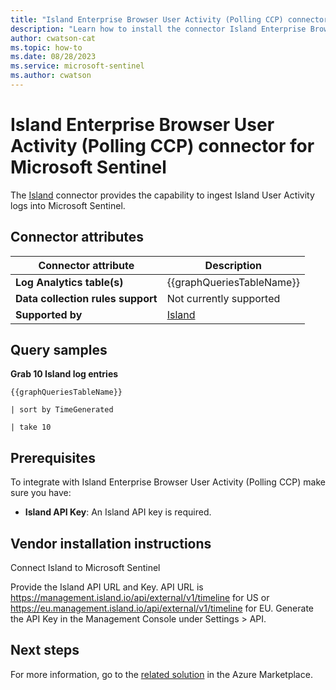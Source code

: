 ```yaml
---
title: "Island Enterprise Browser User Activity (Polling CCP) connector for Microsoft Sentinel"
description: "Learn how to install the connector Island Enterprise Browser User Activity (Polling CCP) to connect your data source to Microsoft Sentinel."
author: cwatson-cat
ms.topic: how-to
ms.date: 08/28/2023
ms.service: microsoft-sentinel
ms.author: cwatson
---
```


# Island Enterprise Browser User Activity (Polling CCP) connector for Microsoft Sentinel

The [Island](https://www.island.io) connector provides the capability to ingest Island User Activity logs into Microsoft Sentinel.

## Connector attributes

| Connector attribute | Description |
| --- | --- |
| **Log Analytics table(s)** | {{graphQueriesTableName}}<br/> |
| **Data collection rules support** | Not currently supported |
| **Supported by** | [Island](https://www.island.io) |

## Query samples

**Grab 10 Island log entries**
   ```kusto
{{graphQueriesTableName}}
 
   | sort by TimeGenerated
 
   | take 10
   ```



## Prerequisites

To integrate with Island Enterprise Browser User Activity (Polling CCP) make sure you have: 

- **Island API Key**: An Island API key is required.


## Vendor installation instructions

Connect Island to Microsoft Sentinel

Provide the Island API URL and Key.  API URL is https://management.island.io/api/external/v1/timeline for US or https://eu.management.island.io/api/external/v1/timeline for EU.
  Generate the API Key in the Management Console under Settings > API.




## Next steps

For more information, go to the [related solution](https://azuremarketplace.microsoft.com/en-us/marketplace/apps/islandtechnologyinc1679434413850.island-sentinel-solution?tab=Overview) in the Azure Marketplace.
